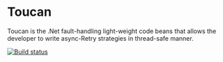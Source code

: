 # Toucan

Toucan is the .Net fault-handling light-weight code beans that allows the developer to write async-Retry strategies in thread-safe manner.

 [![Build status](https://ci.appveyor.com/api/projects/status/imt7dymt50346k5u?svg=true)](https://circleci.com/gh/erkinisci/toucan)
